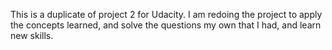 This is a duplicate of project 2 for Udacity. I am redoing the project
to apply the concepts learned, and solve the questions my own that I had,
and learn new skills. 
